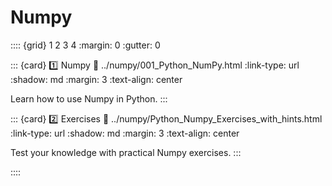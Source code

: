 # Numpy

:::: {grid} 1 2 3 4
:margin: 0
:gutter: 0

::: {card} 1️⃣ Numpy
:link: ../numpy/001_Python_NumPy.html
:link-type: url
:shadow: md
:margin: 3
:text-align: center

Learn how to use Numpy in Python.
:::

::: {card} 2️⃣ Exercises
:link: ../numpy/Python_Numpy_Exercises_with_hints.html
:link-type: url
:shadow: md
:margin: 3
:text-align: center

Test your knowledge with practical Numpy exercises.
:::

::::